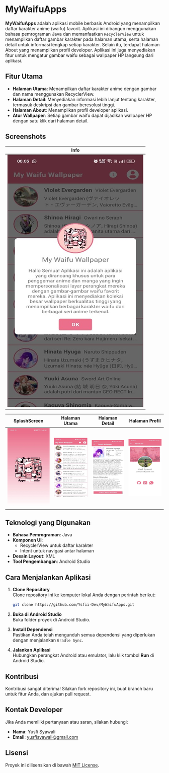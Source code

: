 # MyWaifuApps

**MyWaifuApps** adalah aplikasi mobile berbasis Android yang menampilkan daftar karakter anime (waifu) favorit. Aplikasi ini dibangun menggunakan bahasa pemrograman Java dan memanfaatkan `RecyclerView` untuk menampilkan daftar gambar karakter pada halaman utama, serta halaman detail untuk informasi lengkap setiap karakter. Selain itu, terdapat halaman About yang menampilkan profil developer.
Aplikasi ini juga menyediakan fitur untuk mengatur gambar waifu sebagai wallpaper HP langsung dari aplikasi.

## Fitur Utama

- **Halaman Utama**: Menampilkan daftar karakter anime dengan gambar dan nama menggunakan RecyclerView.
- **Halaman Detail**: Menyediakan informasi lebih lanjut tentang karakter, termasuk deskripsi dan gambar beresolusi tinggi.
- **Halaman About**: Menampilkan profil developer aplikasi.
- **Atur Wallpaper**: Setiap gambar waifu dapat dijadikan wallpaper HP dengan satu klik dari halaman detail.

## Screenshots

| Info                          |
| ----------------------------- |
| ![Info](screenshots/info.jpg) |

| SplashScreen                                    | Halaman Utama                                   | Halaman Detail                                    | Halaman Profil                                   |
| ----------------------------------------------- | ----------------------------------------------- | ------------------------------------------------- | ------------------------------------------------ |
| ![Tampilan SplasScreen](screenshots/splash.jpg) | ![Halaman Utama](screenshots/halaman_utama.jpg) | ![Halaman Detail](screenshots/halaman_detail.jpg) | ![Halaman About](screenshots/halaman_profil.jpg) |

## Teknologi yang Digunakan

- **Bahasa Pemrograman**: Java
- **Komponen UI**:
  - RecyclerView untuk daftar karakter
  - Intent untuk navigasi antar halaman
- **Desain Layout**: XML
- **Tool Pengembangan**: Android Studio

## Cara Menjalankan Aplikasi

1. **Clone Repository**  
   Clone repository ini ke komputer lokal Anda dengan perintah berikut:

   ```bash
   git clone https://github.com/Ysfii-Dev/MyWaifuApps.git
   ```

2. **Buka di Android Studio**  
   Buka folder proyek di Android Studio.

3. **Install Dependensi**  
   Pastikan Anda telah mengunduh semua dependensi yang diperlukan dengan menjalankan `Gradle Sync`.

4. **Jalankan Aplikasi**  
   Hubungkan perangkat Android atau emulator, lalu klik tombol **Run** di Android Studio.

## Kontribusi

Kontribusi sangat diterima! Silakan fork repository ini, buat branch baru untuk fitur Anda, dan ajukan pull request.

## Kontak Developer

Jika Anda memiliki pertanyaan atau saran, silakan hubungi:

- **Nama**: Yusfi Syawali
- **Email**: yusfisyawali@gmail.com

## Lisensi

Proyek ini dilisensikan di bawah [MIT License](LICENSE).
